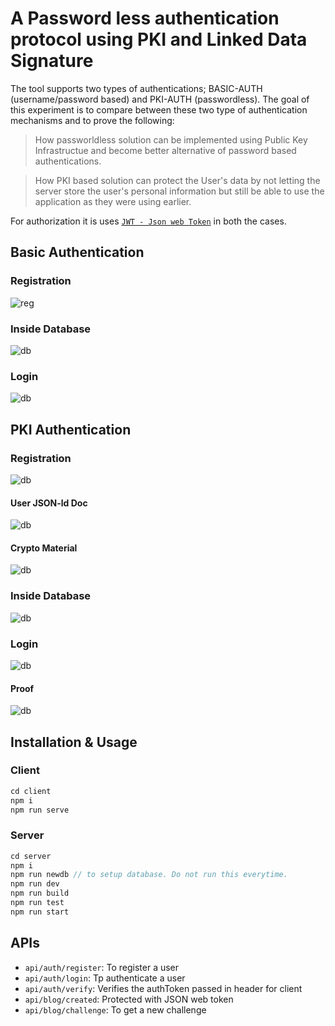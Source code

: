 # A Password less authentication protocol using PKI and Linked Data Signature

The tool supports two types of authentications; BASIC-AUTH (username/password based) and PKI-AUTH (passwordless). The goal of this experiment is to compare between these two type of authentication mechanisms and to prove the following:

> How passworldless solution can be implemented using Public Key Infrastructue and become better alternative of password based authentications. 

> How PKI based solution can protect the User's data by not letting the server store the user's personal information but still be able to use the application as they were using earlier. 

For authorization it is uses [`JWT - Json web Token`](docs/jwt-concept.md) in both the cases.

## Basic Authentication

### Registration

![reg](docs/basic-signup.png)

### Inside Database

![db](docs/baisc-db.png)

### Login

![db](docs/basic-Login.png)

## PKI Authentication

### Registration

![db](docs/PKI-reg.png)


#### User JSON-ld Doc

![db](docs/PKI-userdoc.png)


#### Crypto Material

![db](docs/PKI-Crypto-material.png)

### Inside Database

![db](docs/PKI-db.png)

### Login

![db](docs/PKI-login.png)

#### Proof

![db](docs/PKI-proof_.png)

## Installation & Usage

### Client

```js
cd client
npm i
npm run serve
```

### Server

```js
cd server
npm i
npm run newdb // to setup database. Do not run this everytime. 
npm run dev
npm run build
npm run test
npm run start 
```

## APIs

- `api/auth/register`: To register a user
- `api/auth/login`: Tp authenticate a user
- `api/auth/verify`: Verifies the authToken passed in header for client
- `api/blog/created`: Protected with JSON web token
- `api/blog/challenge`: To get a new challenge
